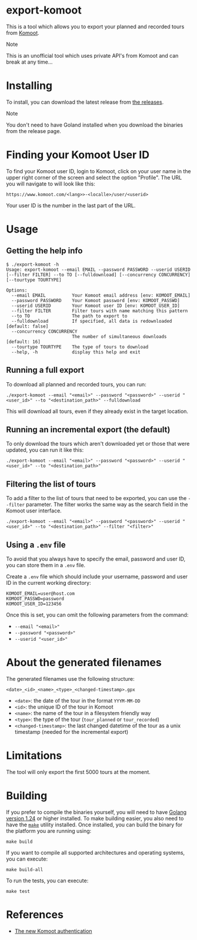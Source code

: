 # export-komoot

This is a tool which allows you to export your planned and recorded tours from [Komoot](https://www.komoot.com).

> [!NOTE]
> This is an unofficial tool which uses private API's from Komoot and can break at any time…

# Installing

To install, you can download the latest release from [the releases](https://github.com/pieterclaerhout/export-komoot/releases).

> [!NOTE]
> You don't need to have Goland installed when you download the binaries from the release page.

# Finding your Komoot User ID

To find your Komoot user ID, login to Komoot, click on your user name in the upper right corner of the screen and
select the option "Profile". The URL you will navigate to will look like this:

```
https://www.komoot.com/<lang>>-<localle>/user/<userid>
```

Your user ID is the number in the last part of the URL.

# Usage

## Getting the help info

```
$ ./export-komoot -h
Usage: export-komoot --email EMAIL --password PASSWORD --userid USERID [--filter FILTER] --to TO [--fulldownload] [--concurrency CONCURRENCY] [--tourtype TOURTYPE]

Options:
  --email EMAIL          Your Komoot email address [env: KOMOOT_EMAIL]
  --password PASSWORD    Your Komoot password [env: KOMOOT_PASSWD]
  --userid USERID        Your Komoot user ID [env: KOMOOT_USER_ID]
  --filter FILTER        Filter tours with name matching this pattern
  --to TO                The path to export to
  --fulldownload         If specified, all data is redownloaded [default: false]
  --concurrency CONCURRENCY
                         The number of simultaneous downloads [default: 16]
  --tourtype TOURTYPE    The type of tours to download
  --help, -h             display this help and exit
```

## Running a full export

To download all planned and recorded tours, you can run:

```
./export-komoot --email "<email>" --password "<password>" --userid "<user_id>" --to "<destination_path>" --fulldownload
```

This will download all tours, even if they already exist in the target location.

## Running an incremental export (the default)

To only download the tours which aren't downloaded yet or those that were updated, you can run it like this:

```
./export-komoot --email "<email>" --password "<password>" --userid "<user_id>" --to "<destination_path>"
```

## Filtering the list of tours

To add a filter to the list of tours that need to be exported, you can use the `--filter` parameter. The filter works
the same way as the search field in the Komoot user interface.

```
./export-komoot --email "<email>" --password "<password>" --userid "<user_id>" --to "<destination_path>" --filter "<filter>"
```

## Using a `.env` file

To avoid that you always have to specify the email, password and user ID, you can store them in a `.env` file.

Create a `.env` file which should include your username, password and user ID in the current working directory:

```env
KOMOOT_EMAIL=user@host.com
KOMOOT_PASSWD=password
KOMOOT_USER_ID=123456
```

Once this is set, you can omit the following parameters from the command:

- `--email "<email>"`
- `--password "<password>"`
- `--userid "<user_id>"`

# About the generated filenames

The generated filenames use the following structure:

```
<date>_<id>_<name>_<type>_<changed-timestamp>.gpx
```

- `<date>`: the date of the tour in the format `YYYM-MM-DD`
- `<id>`: the unique ID of the tour in Komoot
- `<name>`: the name of the tour in a filesystem friendly way
- `<type>`: the type of the tour (`tour_planned` or `tour_recorded`)
- `<changed-timestamp>`: the last changed datetime of the tour as a unix timestamp (needed for the incremental export)

# Limitations

The tool will only export the first 5000 tours at the moment.

# Building

If you prefer to compile the binaries yourself, you will need to have [Golang version 1.24](https://go.dev) or higher
installed. To make building easier, you also need to have the [`make`](https://www.gnu.org/software/make/) utility
installed. Once installed, you can build the binary for the platform you are running using:

```
make build
```

If you want to compile all supported architectures and operating systems, you can execute:

```
make build-all
```

To run the tests, you can execute:

```
make test
```

# References

- [The new Komoot authentication](https://github.com/Woeler/komoot-php/commit/21065fcf517cc0fac646a6a216b5cf2d851f7975#diff-17339dceedd73393b090f1db8e636e6a8a5a161944c87d85dcd8ec3789dd6112)
